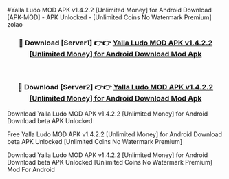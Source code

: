 #Yalla Ludo MOD APK v1.4.2.2 [Unlimited Money] for Android Download [APK-MOD] - APK Unlocked - [Unlimited Coins No Watermark Premium] zolao



<div align="center">

<h3>🔴 Download [Server1] 👉👉 <a href="https://momento.my/?title=Yalla_Ludo_MOD_APK_v1.4.2.2_[Unlimited_Money]_for_Android_Download">Yalla Ludo MOD APK v1.4.2.2 [Unlimited Money] for Android Download Mod Apk</a></h3><br>

<h3>🔴 Download [Server2] 👉👉 <a href="https://momento.my/?title=Yalla_Ludo_MOD_APK_v1.4.2.2_[Unlimited_Money]_for_Android_Download">Yalla Ludo MOD APK v1.4.2.2 [Unlimited Money] for Android Download Mod Apk</a></h3>
</div>



Download Yalla Ludo MOD APK v1.4.2.2 [Unlimited Money] for Android Download beta APK Unlocked

Free Yalla Ludo MOD APK v1.4.2.2 [Unlimited Money] for Android Download beta APK Unlocked [Unlimited Coins No Watermark Premium]

Download Yalla Ludo MOD APK v1.4.2.2 [Unlimited Money] for Android Download beta APK Unlocked [Unlimited Coins No Watermark Premium] Mod For Android
